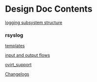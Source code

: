 Design Doc Contents
===================

[logging subsystem structure](logging_subsystem.md)

### rsyslog

[templates](rsyslog_templates.md)

[input and output flows](rsyslog_inputs_outputs_flows.md)

[ovirt_support](rsyslog_ovirt_support.md)

[Changelogs](Changelogs.md)
